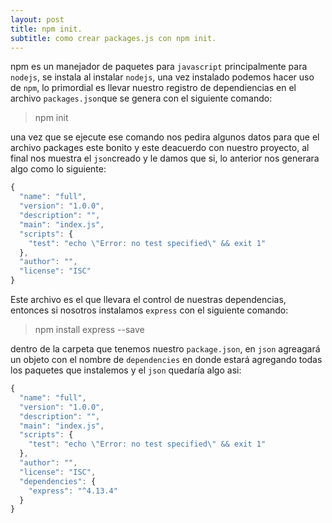 ```yaml
---
layout: post
title: npm init.
subtitle: como crear packages.js con npm init.
---
```


npm es un manejador de paquetes para `javascript` principalmente para `nodejs`, se instala al instalar `nodejs`, una vez instalado podemos hacer uso de `npm`,
lo primordial es llevar nuestro registro de dependiencias en el archivo `packages.json`que se genera con el siguiente comando:

>npm init

una vez que se ejecute ese comando nos pedira algunos datos para que el archivo packages este bonito y este deacuerdo con 
nuestro proyecto, al final nos muestra el `json`creado y le damos que si, lo anterior nos generara algo como lo siguiente:

```javascript
{
  "name": "full",
  "version": "1.0.0",
  "description": "",
  "main": "index.js",
  "scripts": {
    "test": "echo \"Error: no test specified\" && exit 1"
  },
  "author": "",
  "license": "ISC"
}
```

Este archivo es el que llevara el control de nuestras dependencias, entonces si nosotros instalamos `express` con el 
siguiente comando:

>npm install express --save

dentro de la carpeta que tenemos nuestro `package.json`, en `json` agreagará un objeto con el nombre de `dependencies` en
donde estará agregando todas los paquetes que instalemos y el `json` quedaría algo asi:

```javascript
{
  "name": "full",
  "version": "1.0.0",
  "description": "",
  "main": "index.js",
  "scripts": {
    "test": "echo \"Error: no test specified\" && exit 1"
  },
  "author": "",
  "license": "ISC",
  "dependencies": {
    "express": "^4.13.4"
  }
}
```